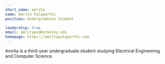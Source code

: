 ```yaml
---
short_name: amrita
name: Amrita Palaparthi
position: Undergraduate Student

leadership: true
email: amritapv@berkeley.edu
homepage: https://amritapalaparthi.com
---
```


Amrita is a third-year undergraduate student studying Electrical Engineering and
Computer Science.
